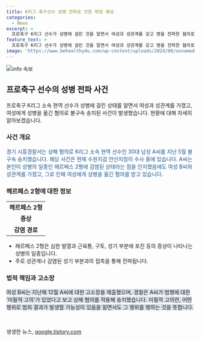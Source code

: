 ```yaml
---
title: K리그 축구선수 성병 전파로 인한 파장 예상
categories:
  - News
excerpt: >
  프로축구 K리그 선수가 성병에 걸린 것을 알면서 여성과 성관계를 갖고 병을 전파한 혐의로 불구속 송치됐다. 경기 시흥경찰서는 현역 선수인 A씨를 상해 혐의로 지난 5월 송치했으며, 수원지검 안산지청이 수사 중이다. A씨는 헤르페스 2형에 감염된 상태를 알면서도 여성 B씨와 성관계를 갖고 그에게 병을 전파한 혐의를 받고 있다. 이에 대한 경찰의 조사 결과, A씨에게는 미필적 고의가 있다고 판단되어 상해 혐의가 적용됐다. (150자)
feature_text: >
  프로축구 K리그 선수가 성병에 걸린 것을 알면서 여성과 성관계를 갖고 병을 전파한 혐의로 불구속 송치됐다. 경기 시흥경찰서는 현역 선수인 A씨를 상해 혐의로 지난 5월 송치했으며, 수원지검 안산지청이 수사 중이다. A씨는 헤르페스 2형에 감염된 상태를 알면서도 여성 B씨와 성관계를 갖고 그에게 병을 전파한 혐의를 받고 있다. 이에 대한 경찰의 조사 결과, A씨에게는 미필적 고의가 있다고 판단되어 상해 혐의가 적용됐다. (150자)
image: 'https://www.behealthy4u.com/wp-content/uploads/2024/06/unnamed-file.png'
---
```


<p><img src="https://www.behealthy4u.com/wp-content/uploads/2024/06/unnamed-file.png" alt="info 속보" /></p>

<h2 data-ke-size="size26">프로축구 선수의 성병 전파 사건</h2>

<p data-ke-size="size16">프로축구 K리그 소속 현역 선수가 성병에 걸린 상태를 알면서 여성과 성관계를 가졌고, 여성에게 성병을 옮긴 혐의로 불구속 송치된 사건이 발생했습니다. 현황에 대해 자세히 알아보겠습니다.</p>

<h3>사건 개요</h3>

<p><span style="color: #1a5490;">경기 시흥경찰서는 상해 혐의로 K리그 소속 현역 선수인 30대 남성 A씨를 지난 5월 불구속 송치했습니다. 해당 사건은 현재 수원지검 안산지청이 수사 중에 있습니다. A씨는 본인이 성병의 일종인 헤르페스 2형에 감염된 상태라는 점을 인지했음에도 여성 B씨와 성관계를 가졌고, 그로 인해 여성에게 성병을 옮긴 혐의를 받고 있습니다.</span></p>

<h3>헤르페스 2형에 대한 정보</h3>

<table>
    <tr>
        <td style="text-align: center; height: 17px;"><b>헤르페스 2형</b></td>
    </tr>
    <tr>
        <td style="text-align: center; height: 17px;"><b>증상</b></td>
    </tr>
    <tr>
        <td style="text-align: center; height: 17px;"><b>감염 경로</b></td>
    </tr>
</table>

<ul>
    <li>헤르페스 2형은 심한 발열과 근육통, 구토, 성기 부분에 포진 등의 증상이 나타나는 성병의 일종입니다.</li>
    <li>주로 성관계나 감염된 성기 부분과의 접촉을 통해 전파됩니다.</li>
</ul>

<h3>법적 책임과 고소장</h3>

<p><span style="background-color: #21538527;">여성 B씨는 지난해 12월 A씨에 대한 고소장을 제출했으며, 경찰은 A씨가 범행에 대한 '미필적 고의'가 있었다고 보고 상해 혐의를 적용해 송치했습니다. 미필적 고의란, 어떤 행위로 범죄 결과가 발생할 가능성이 있음을 알면서도 그 행위를 행하는 것을 뜻합니다.</span></p>

<p data-ke-size="size16">&nbsp;</p>
생생한 뉴스, <a href="https://qoogle.tistory.com" rel="dofollow">qoogle.tistory.com</a>


